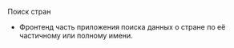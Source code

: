 Поиск стран

 -  Фронтенд часть приложения поиска данных о стране по её частичному или полному имени.
